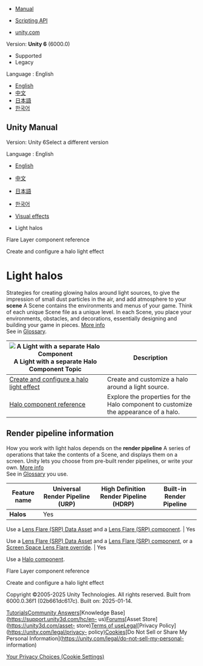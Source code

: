 [](https://docs.unity3d.com)

  * [Manual](../Manual/index.html)
  * [Scripting API](../ScriptReference/index.html)

  * [unity.com](https://unity.com/)

Version: **Unity 6** (6000.0)

  * Supported
  * Legacy

Language : English

  * [English](/Manual/visual-effects-haloes.html)
  * [中文](/cn/current/Manual/visual-effects-haloes.html)
  * [日本語](/ja/current/Manual/visual-effects-haloes.html)
  * [한국어](/kr/current/Manual/visual-effects-haloes.html)

[](https://docs.unity3d.com)

## Unity Manual

Version: Unity 6Select a different version

Language : English

  * [English](/Manual/visual-effects-haloes.html)
  * [中文](/cn/current/Manual/visual-effects-haloes.html)
  * [日本語](/ja/current/Manual/visual-effects-haloes.html)
  * [한국어](/kr/current/Manual/visual-effects-haloes.html)

  * [Visual effects](visual-effects.html)
  * Light halos

[](class-FlareLayer.html)

Flare Layer component reference

[](create-configure-halo.html)

Create and configure a halo light effect

# Light halos

Strategies for creating glowing halos around light sources, to give the
impression of small dust particles in the air, and add atmosphere to your
**scene** A Scene contains the environments and menus of your game. Think of
each unique Scene file as a unique level. In each Scene, you place your
environments, obstacles, and decorations, essentially designing and building
your game in pieces. [More info](CreatingScenes.html)  
See in [Glossary](Glossary.html#Scene).

![A Light with a separate Halo Component](../uploads/Main/HaloWindow.jpg) A Light with a separate Halo **Component** **Topic** | **Description**  
---|---  
[Create and configure a halo light effect](create-configure-halo.html) | Create and customize a halo around a light source.  
[Halo component reference](class-Halo.html) | Explore the properties for the Halo component to customize the appearance of a halo.  
  
## Render pipeline information

How you work with light halos depends on the **render pipeline** A series of
operations that take the contents of a Scene, and displays them on a screen.
Unity lets you choose from pre-built render pipelines, or write your own.
[More info](render-pipelines.html)  
See in [Glossary](Glossary.html#Renderpipeline) you use.

**Feature name** | **Universal Render Pipeline (URP)** | **High Definition Render Pipeline (HDRP)** | **Built-in Render Pipeline**  
---|---|---|---  
**Halos** | Yes  
  
Use a [Lens Flare (SRP) Data Asset](https://docs.unity3d.com/Packages/com.unity.render-pipelines.universal@latest?subfolder=/manual/shared/lens-flare/lens-flare-asset.html) and a [Lens Flare (SRP) component](https://docs.unity3d.com/Packages/com.unity.render-pipelines.universal@latest?subfolder=/manual/shared/lens-flare/lens-flare-component.html). | Yes  
  
Use a [Lens Flare (SRP) Data Asset](https://docs.unity3d.com/Packages/com.unity.render-pipelines.high-definition@17.0/manual/shared/lens-flare/lens-flare-asset.html) and a [Lens Flare (SRP) component](https://docs.unity3d.com/Packages/com.unity.render-pipelines.high-definition@17.0/manual/shared/lens-flare/lens-flare-component.html), or a [Screen Space Lens Flare override](https://docs.unity3d.com/Packages/com.unity.render-pipelines.high-definition@17.0/manual/shared/lens-flare/Override-Screen-Space-Lens-Flare.html). | Yes  
  
Use a [Halo component](class-Halo.html).  
  
[](class-FlareLayer.html)

Flare Layer component reference

[](create-configure-halo.html)

Create and configure a halo light effect

Copyright ©2005-2025 Unity Technologies. All rights reserved. Built from
6000.0.36f1 (02b661dc617c). Built on: 2025-01-14.

[Tutorials](https://learn.unity.com/)[Community
Answers](https://answers.unity3d.com)[Knowledge
Base](https://support.unity3d.com/hc/en-
us)[Forums](https://forum.unity3d.com)[Asset Store](https://unity3d.com/asset-
store)[Terms of
use](https://docs.unity3d.com/Manual/TermsOfUse.html)[Legal](https://unity.com/legal)[Privacy
Policy](https://unity.com/legal/privacy-
policy)[Cookies](https://unity.com/legal/cookie-policy)[Do Not Sell or Share
My Personal Information](https://unity.com/legal/do-not-sell-my-personal-
information)

[Your Privacy Choices (Cookie Settings)](javascript:void\(0\);)

